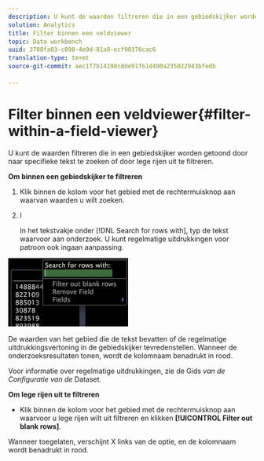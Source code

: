 ```yaml
---
description: U kunt de waarden filtreren die in een gebiedskijker worden getoond door naar specifieke tekst te zoeken of door lege rijen uit te filtreren.
solution: Analytics
title: Filter binnen een veldviewer
topic: Data workbench
uuid: 3788fa03-c898-4e9d-81a0-ecf90376cac6
translation-type: tm+mt
source-git-commit: aec1f7b14198cdde91f61d490a235022943bfedb

---
```



# Filter binnen een veldviewer{#filter-within-a-field-viewer}

U kunt de waarden filtreren die in een gebiedskijker worden getoond door naar specifieke tekst te zoeken of door lege rijen uit te filtreren.

**Om binnen een gebiedskijker te filtreren**

1. Klik binnen de kolom voor het gebied met de rechtermuisknop aan waarvan waarden u wilt zoeken.
1. I

   In het tekstvakje onder [!DNL Search for rows with], typ de tekst waarvoor aan onderzoek. U kunt regelmatige uitdrukkingen voor patroon ook ingaan aanpassing.

![](assets/vis_FieldViewer_Search.png)

De waarden van het gebied die de tekst bevatten of de regelmatige uitdrukkingsvertoning in de gebiedskijker tevredenstellen. Wanneer de onderzoeksresultaten tonen, wordt de kolomnaam benadrukt in rood.

Voor informatie over regelmatige uitdrukkingen, zie de Gids *van de Configuratie van de* Dataset.

**Om lege rijen uit te filtreren**

* Klik binnen de kolom voor het gebied met de rechtermuisknop aan waarvoor u lege rijen wilt uit filtreren en klikken **[!UICONTROL Filter out blank rows]**.

Wanneer toegelaten, verschijnt X links van de optie, en de kolomnaam wordt benadrukt in rood.
